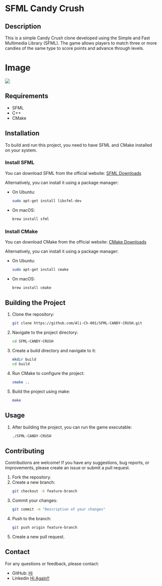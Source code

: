 # SFML Candy Crush

## Description
This is a simple Candy Crush clone developed using the Simple and Fast Multimedia Library (SFML). The game allows players to match three or more candies of the same type to score points and advance through levels.

# Image 

![](https://github.com/Ali-Ch-001/SFML-CANDY-CRUSH/assets/108975862/bb597df4-a9e5-4d25-98e4-69148a811b51)

## Requirements
- SFML
- C++
- CMake

## Installation
To build and run this project, you need to have SFML and CMake installed on your system.

### Install SFML
You can download SFML from the official website: [SFML Downloads](https://www.sfml-dev.org/download.php)

Alternatively, you can install it using a package manager:
- On Ubuntu:
  ```bash
  sudo apt-get install libsfml-dev
  ```
- On macOS:
  ```bash
  brew install sfml
  ```

### Install CMake
You can download CMake from the official website: [CMake Downloads](https://cmake.org/download/)

Alternatively, you can install it using a package manager:
- On Ubuntu:
  ```bash
  sudo apt-get install cmake
  ```
- On macOS:
  ```bash
  brew install cmake
  ```

## Building the Project
1. Clone the repository:
   ```bash
   git clone https://github.com/Ali-Ch-001/SFML-CANDY-CRUSH.git
   ```
2. Navigate to the project directory:
   ```bash
   cd SFML-CANDY-CRUSH
   ```
3. Create a build directory and navigate to it:
   ```bash
   mkdir build
   cd build
   ```
4. Run CMake to configure the project:
   ```bash
   cmake ..
   ```
5. Build the project using make:
   ```bash
   make
   ```

## Usage
1. After building the project, you can run the game executable:
   ```bash
   ./SFML-CANDY-CRUSH
   ```

## Contributing
Contributions are welcome! If you have any suggestions, bug reports, or improvements, please create an issue or submit a pull request.

1. Fork the repository.
2. Create a new branch:
   ```bash
   git checkout -b feature-branch
   ```
3. Commit your changes:
   ```bash
   git commit -m "Description of your changes"
   ```
4. Push to the branch:
   ```bash
   git push origin feature-branch
   ```
5. Create a new pull request.

## Contact
For any questions or feedback, please contact:
- GitHub: [Hi](https://github.com/Ali-Ch-001)
- Linkedin [Hi Again!!](https://www.linkedin.com/in/ali-787-ch/)
